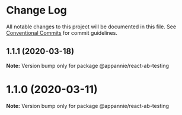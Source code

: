 # Change Log

All notable changes to this project will be documented in this file.
See [Conventional Commits](https://conventionalcommits.org) for commit guidelines.

## 1.1.1 (2020-03-18)

**Note:** Version bump only for package @appannie/react-ab-testing





# 1.1.0 (2020-03-11)

**Note:** Version bump only for package @appannie/react-ab-testing

